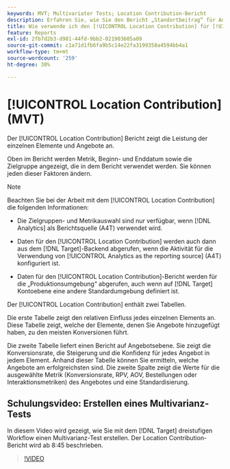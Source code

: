 ```yaml
---
keywords: MVT; Multivariater Tests; Location Contribution-Bericht
description: Erfahren Sie, wie Sie den Bericht „Standortbeitrag“ für Adobe [!DNL Target] [!UICONTROL Experience Targeting]-Aktivitäten verwenden, die die Leistung der einzelnen Elemente und Angebote anzeigen.
title: Wie verwende ich den [!UICONTROL Location Contribution] für [!UICONTROL Multivariate Test] Aktivitäten?
feature: Reports
exl-id: 2fb7d2b3-d981-44fd-9bb2-021903605a09
source-git-commit: c1a71d1fb6fa9b5c14e22fa3199358a4594bb4a1
workflow-type: tm+mt
source-wordcount: '259'
ht-degree: 38%

---
```


# [!UICONTROL Location Contribution] (MVT)

Der [!UICONTROL Location Contribution] Bericht zeigt die Leistung der einzelnen Elemente und Angebote an.

Oben im Bericht werden Metrik, Beginn- und Enddatum sowie die Zielgruppe angezeigt, die in dem Bericht verwendet werden. Sie können jeden dieser Faktoren ändern.

>[!NOTE]
>
>Beachten Sie bei der Arbeit mit dem [!UICONTROL Location Contribution] die folgenden Informationen:
>
>* Die Zielgruppen- und Metrikauswahl sind nur verfügbar, wenn [!DNL Analytics] als Berichtsquelle (A4T) verwendet wird.
>
>* Daten für den [!UICONTROL Location Contribution] werden auch dann aus dem [!DNL Target]-Backend abgerufen, wenn die Aktivität für die Verwendung von [!UICONTROL Analytics as the reporting source] (A4T) konfiguriert ist.
>
>* Daten für den [!UICONTROL Location Contribution]-Bericht werden für die „Produktionsumgebung“ abgerufen, auch wenn auf [!DNL Target] Kontoebene eine andere Standardumgebung definiert ist.

Der [!UICONTROL Location Contribution] enthält zwei Tabellen.

Die erste Tabelle zeigt den relativen Einfluss jedes einzelnen Elements an. Diese Tabelle zeigt, welche der Elemente, denen Sie Angebote hinzugefügt haben, zu den meisten Konversionen führt.

Die zweite Tabelle liefert einen Bericht auf Angebotsebene. Sie zeigt die Konversionsrate, die Steigerung und die Konfidenz für jedes Angebot in jedem Element. Anhand dieser Tabelle können Sie ermitteln, welche Angebote am erfolgreichsten sind. Die zweite Spalte zeigt die Werte für die ausgewählte Metrik (Konversionsrate, RPV, AOV, Bestellungen oder Interaktionsmetriken) des Angebotes und eine Standardisierung.

## Schulungsvideo: Erstellen eines Multivarianz-Tests

In diesem Video wird gezeigt, wie Sie mit dem [!DNL Target] dreistufigen Workflow einen Multivarianz-Test erstellen. Der Location Contribution-Bericht wird ab 8:45 beschrieben.

>[!VIDEO](https://video.tv.adobe.com/v/30168?captions=ger)
